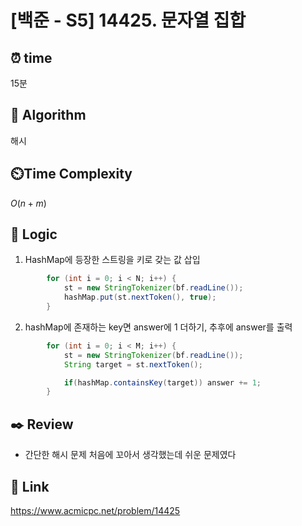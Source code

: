 # [백준 - S5] 14425. 문자열 집합

## ⏰  **time**
15분

## :pushpin: **Algorithm**
해시

## ⏲️**Time Complexity**
$O(n+m)$

## :round_pushpin: **Logic**
1. HashMap에 등장한 스트링을 키로 갖는 값 삽입
```java
        for (int i = 0; i < N; i++) {
            st = new StringTokenizer(bf.readLine());
            hashMap.put(st.nextToken(), true);
        }
```
2. hashMap에 존재하는 key면 answer에 1 더하기, 추후에 answer를 출력
```java
        for (int i = 0; i < M; i++) {
            st = new StringTokenizer(bf.readLine());
            String target = st.nextToken();

            if(hashMap.containsKey(target)) answer += 1;
        }
```

## :black_nib: **Review**
- 간단한 해시 문제 처음에 꼬아서 생각했는데 쉬운 문제였다

## 📡 Link
https://www.acmicpc.net/problem/14425

